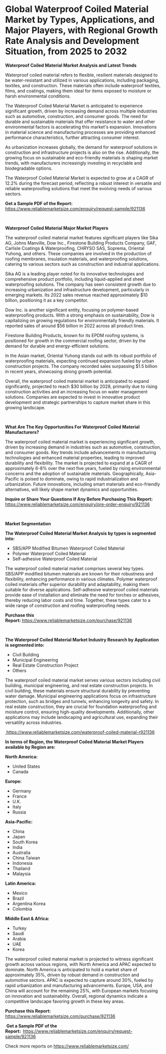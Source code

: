 <p><h1>Global Waterproof Coiled Material Market by Types, Applications, and Major Players, with Regional Growth Rate Analysis and Development Situation, from 2025 to 2032</h1></p><p><strong>Waterproof Coiled Material Market Analysis and Latest Trends</strong></p>
<p><p>Waterproof coiled material refers to flexible, resilient materials designed to be water-resistant and utilized in various applications, including packaging, textiles, and construction. These materials often include waterproof textiles, films, and coatings, making them ideal for items exposed to moisture or harsh environmental conditions.</p><p>The Waterproof Coiled Material Market is anticipated to experience significant growth, driven by increasing demand across multiple industries such as automotive, construction, and consumer goods. The need for durable and sustainable materials that offer resistance to water and other environmental factors is accelerating this market's expansion. Innovations in material science and manufacturing processes are providing enhanced performance characteristics, further attracting consumer interest.</p><p>As urbanization increases globally, the demand for waterproof solutions in construction and infrastructure projects is also on the rise. Additionally, the growing focus on sustainable and eco-friendly materials is shaping market trends, with manufacturers increasingly investing in recyclable and biodegradable options.</p><p>The Waterproof Coiled Material Market is expected to grow at a CAGR of 12.2% during the forecast period, reflecting a robust interest in versatile and reliable waterproofing solutions that meet the evolving needs of various sectors.</p></p>
<p><strong>Get a Sample PDF of the Report:&nbsp;</strong> <a href="https://www.reliablemarketsize.com/enquiry/request-sample/921136?utm_campaign=1103&utm_medium=2&utm_source=Github&utm_content=ia&utm_term=01022025&utm_id=waterproof-coiled-material">https://www.reliablemarketsize.com/enquiry/request-sample/921136</a></p>
<p>&nbsp;</p>
<p><strong>Waterproof Coiled Material Major Market Players</strong></p>
<p><p>The waterproof coiled material market features significant players like Sika AG, Johns Manville, Dow Inc., Firestone Building Products Company, GAF, Carlisle Coatings & Waterproofing, CHRYSO SAS, Soprema, Oriental Yuhong, and others. These companies are involved in the production of roofing membranes, insulation materials, and waterproofing solutions, catering to various sectors such as construction and industrial applications.</p><p>Sika AG is a leading player noted for its innovative technologies and comprehensive product portfolio, including liquid-applied and sheet waterproofing solutions. The company has seen consistent growth due to increasing urbanization and infrastructure development, particularly in emerging markets. Its 2022 sales revenue reached approximately $10 billion, positioning it as a key competitor.</p><p>Dow Inc. is another significant entity, focusing on polymer-based waterproofing products. With a strong emphasis on sustainability, Dow is capitalizing on growing regulations for environmentally friendly materials. It reported sales of around $56 billion in 2022 across all product lines.</p><p>Firestone Building Products, known for its EPDM roofing systems, is positioned for growth in the commercial roofing sector, driven by the demand for durable and energy-efficient solutions. </p><p>In the Asian market, Oriental Yuhong stands out with its robust portfolio of waterproofing materials, expecting continued expansion fueled by urban construction projects. The company recorded sales surpassing $1.5 billion in recent years, showcasing strong growth potential.</p><p>Overall, the waterproof coiled material market is anticipated to expand significantly, projected to reach $30 billion by 2028, primarily due to rising construction activities and an increasing focus on water management solutions. Companies are expected to invest in innovative product development and strategic partnerships to capture market share in this growing landscape.</p></p>
<p>&nbsp;</p>
<p><strong>What Are The Key Opportunities For Waterproof Coiled Material Manufacturers?</strong></p>
<p><p>The waterproof coiled material market is experiencing significant growth, driven by increasing demand in industries such as automotive, construction, and consumer goods. Key trends include advancements in manufacturing technologies and enhanced material properties, leading to improved durability and flexibility. The market is projected to expand at a CAGR of approximately 6-8% over the next five years, fueled by rising environmental concerns and the adoption of sustainable materials. Geographically, Asia-Pacific is poised to dominate, owing to rapid industrialization and urbanization. Future innovations, including smart materials and eco-friendly alternatives, will likely shape market dynamics and opportunities.</p></p>
<p><strong>Inquire or Share Your Questions If Any Before Purchasing This Report:</strong> <a href="https://www.reliablemarketsize.com/enquiry/pre-order-enquiry/921136?utm_campaign=1103&utm_medium=2&utm_source=Github&utm_content=ia&utm_term=01022025&utm_id=waterproof-coiled-material">https://www.reliablemarketsize.com/enquiry/pre-order-enquiry/921136</a></p>
<p>&nbsp;</p>
<p><strong>Market Segmentation</strong></p>
<p><strong>The Waterproof Coiled Material Market Analysis by types is segmented into:</strong></p>
<p><ul><li>SBS/APP Modified Bitumen Waterproof Coiled Material</li><li>Polymer Waterproof Coiled Material</li><li>Self-adhesive Waterproof Coiled Material</li></ul></p>
<p><p>The waterproof coiled material market comprises several key types. SBS/APP modified bitumen materials are known for their robustness and flexibility, enhancing performance in various climates. Polymer waterproof coiled materials offer superior durability and adaptability, making them suitable for diverse applications. Self-adhesive waterproof coiled materials provide ease of installation and eliminate the need for torches or adhesives, thereby reducing labor costs and time. Together, these types cater to a wide range of construction and roofing waterproofing needs.</p></p>
<p><strong>Purchase this Report:&nbsp;</strong><a href="https://www.reliablemarketsize.com/purchase/921136?utm_campaign=1103&utm_medium=2&utm_source=Github&utm_content=ia&utm_term=01022025&utm_id=waterproof-coiled-material">https://www.reliablemarketsize.com/purchase/921136</a></p>
<p>&nbsp;</p>
<p><strong>The Waterproof Coiled Material Market Industry Research by Application is segmented into:</strong></p>
<p><ul><li>Civil Building</li><li>Municipal Engineering</li><li>Real Estate Construction Project</li><li>Others</li></ul></p>
<p><p>The waterproof coiled material market serves various sectors including civil building, municipal engineering, and real estate construction projects. In civil building, these materials ensure structural durability by preventing water damage. Municipal engineering applications focus on infrastructure protection, such as bridges and tunnels, enhancing longevity and safety. In real estate construction, they are crucial for foundation waterproofing and moisture control, ensuring high-quality developments. Additionally, other applications may include landscaping and agricultural use, expanding their versatility across industries.</p></p>
<p><a href="https://www.reliablemarketsize.com/waterproof-coiled-material-r921136?utm_campaign=1103&utm_medium=2&utm_source=Github&utm_content=ia&utm_term=01022025&utm_id=waterproof-coiled-material">&nbsp;https://www.reliablemarketsize.com/waterproof-coiled-material-r921136</a></p>
<p><strong>In terms of Region, the Waterproof Coiled Material Market Players available by Region are:</strong></p>
<p>
    <p> <strong> North America: </strong>
        <ul>
            <li>United States</li>
            <li>Canada</li>
        </ul>
        </p> 
    <p> <strong> Europe: </strong>
        <ul>
            <li>Germany</li>
            <li>France</li>
            <li>U.K.</li>
            <li>Italy</li>
            <li>Russia</li>
        </ul>
        </p> 
    <p> <strong> Asia-Pacific: </strong>
        <ul>
            <li>China</li>
            <li>Japan</li>
            <li>South Korea</li>
            <li>India</li>
            <li>Australia</li>
            <li>China Taiwan</li>
            <li>Indonesia</li>
            <li>Thailand</li>
            <li>Malaysia</li>
        </ul>
        </p> 
    <p> <strong> Latin America: </strong>
        <ul>
            <li>Mexico</li>
            <li>Brazil</li>
            <li>Argentina Korea</li>
            <li>Colombia</li>
        </ul>
        </p> 
    <p> <strong> Middle East & Africa: </strong>
        <ul>
            <li>Turkey</li>
            <li>Saudi</li>
            <li>Arabia</li>
            <li>UAE</li>
            <li>Korea</li>
        </ul>
    </p>
    </p>
<p><p>The waterproof coiled material market is projected to witness significant growth across various regions, with North America and APAC expected to dominate. North America is anticipated to hold a market share of approximately 35%, driven by robust demand in construction and automotive sectors. APAC is expected to capture around 30%, fueled by rapid urbanization and manufacturing advancements. Europe, USA, and China will account for the remaining 25%, with European markets focusing on innovation and sustainability. Overall, regional dynamics indicate a competitive landscape favoring growth in these key areas.</p></p>
<p><strong>Purchase this Report: </strong><a href="https://www.reliablemarketsize.com/purchase/921136?utm_campaign=1103&utm_medium=2&utm_source=Github&utm_content=ia&utm_term=01022025&utm_id=waterproof-coiled-material">https://www.reliablemarketsize.com/purchase/921136</a></p>
<p>&nbsp;<strong>Get a Sample PDF of the Report:&nbsp;&nbsp;</strong><a href="https://www.reliablemarketsize.com/enquiry/request-sample/921136?utm_campaign=1103&utm_medium=2&utm_source=Github&utm_content=ia&utm_term=01022025&utm_id=waterproof-coiled-material">https://www.reliablemarketsize.com/enquiry/request-sample/921136</a></p>
<p><strong></strong></p>
<p>Check more reports on <a href="https://www.reliablemarketsize.com/?utm_campaign=1103&utm_medium=2&utm_source=Github&utm_content=ia&utm_term=01022025&utm_id=waterproof-coiled-material">https://www.reliablemarketsize.com/</a></p>